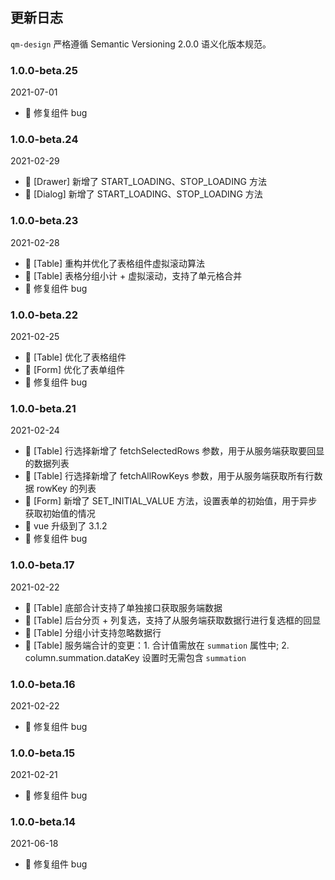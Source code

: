 ## 更新日志

`qm-design` 严格遵循 Semantic Versioning 2.0.0 语义化版本规范。

### 1.0.0-beta.25

2021-07-01

- 🐞 修复组件 bug

### 1.0.0-beta.24

2021-02-29

- 🌟 [Drawer] 新增了 START_LOADING、STOP_LOADING 方法
- 🌟 [Dialog] 新增了 START_LOADING、STOP_LOADING 方法

### 1.0.0-beta.23

2021-02-28

- 🌟 [Table] 重构并优化了表格组件虚拟滚动算法
- 🌟 [Table] 表格分组小计 + 虚拟滚动，支持了单元格合并
- 🐞 修复组件 bug

### 1.0.0-beta.22

2021-02-25

- 🌟 [Table] 优化了表格组件
- 🌟 [Form] 优化了表单组件
- 🐞 修复组件 bug

### 1.0.0-beta.21

2021-02-24

- 🎉 [Table] 行选择新增了 fetchSelectedRows 参数，用于从服务端获取要回显的数据列表
- 🎉 [Table] 行选择新增了 fetchAllRowKeys 参数，用于从服务端获取所有行数据 rowKey 的列表
- 🎉 [Form] 新增了 SET_INITIAL_VALUE 方法，设置表单的初始值，用于异步获取初始值的情况
- 🌟 vue 升级到了 3.1.2
- 🐞 修复组件 bug

### 1.0.0-beta.17

2021-02-22

- 🎉 [Table] 底部合计支持了单独接口获取服务端数据
- 🎉 [Table] 后台分页 + 列复选，支持了从服务端获取数据行进行复选框的回显
- 🎉 [Table] 分组小计支持忽略数据行
- 🌟 [Table] 服务端合计的变更：1. 合计值需放在 `summation` 属性中; 2. column.summation.dataKey 设置时无需包含 `summation`

### 1.0.0-beta.16

2021-02-22

- 🐞 修复组件 bug

### 1.0.0-beta.15

2021-02-21

- 🐞 修复组件 bug

### 1.0.0-beta.14

2021-06-18

- 🐞 修复组件 bug
